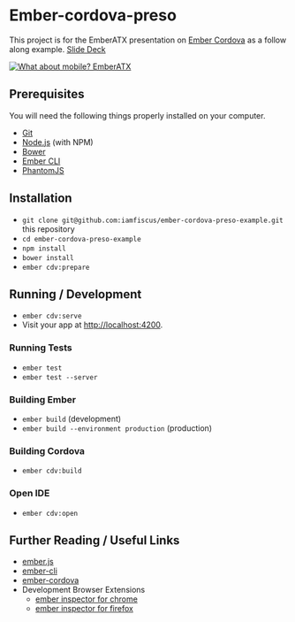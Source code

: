 # Ember-cordova-preso

This project is for the EmberATX presentation on [Ember Cordova](http://embercordova.com/) as a follow along example.
[Slide Deck](https://slides.com/iamfiscus/ember-cordova)

[![What about mobile? EmberATX](http://i3.ytimg.com/vi/m_lASywwK6w/hqdefault.jpg)](https://www.youtube.com/watch?v=m_lASywwK6w)

## Prerequisites

You will need the following things properly installed on your computer.

* [Git](http://git-scm.com/)
* [Node.js](http://nodejs.org/) (with NPM)
* [Bower](http://bower.io/)
* [Ember CLI](http://ember-cli.com/)
* [PhantomJS](http://phantomjs.org/)

## Installation

* `git clone git@github.com:iamfiscus/ember-cordova-preso-example.git` this repository
* `cd ember-cordova-preso-example`
* `npm install`
* `bower install`
* `ember cdv:prepare`

## Running / Development

* `ember cdv:serve`
* Visit your app at [http://localhost:4200](http://localhost:4200).

### Running Tests

* `ember test`
* `ember test --server`

### Building Ember

* `ember build` (development)
* `ember build --environment production` (production)

### Building Cordova

* `ember cdv:build`

### Open IDE

* `ember cdv:open`

## Further Reading / Useful Links

* [ember.js](http://emberjs.com/)
* [ember-cli](http://ember-cli.com/)
* [ember-cordova](http://embercordova.com/)
* Development Browser Extensions
  * [ember inspector for chrome](https://chrome.google.com/webstore/detail/ember-inspector/bmdblncegkenkacieihfhpjfppoconhi)
  * [ember inspector for firefox](https://addons.mozilla.org/en-US/firefox/addon/ember-inspector/)
